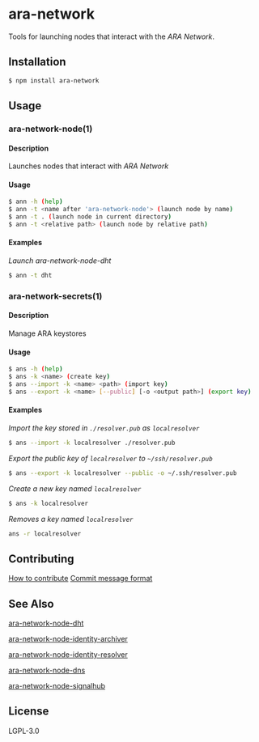 
ara-network
===========

Tools for launching nodes that interact with the _ARA Network_.

## Installation

```sh
$ npm install ara-network
```

## Usage

### ara-network-node(1)

#### Description

Launches nodes that interact with _ARA Network_

#### Usage

```sh
$ ann -h (help)
$ ann -t <name after 'ara-network-node'> (launch node by name)
$ ann -t . (launch node in current directory)
$ ann -t <relative path> (launch node by relative path)
```

#### Examples

*Launch ara-network-node-dht*
```bash
$ ann -t dht
```

### ara-network-secrets(1)

#### Description

Manage ARA keystores

#### Usage

```sh
$ ans -h (help)
$ ans -k <name> (create key)
$ ans --import -k <name> <path> (import key)
$ ans --export -k <name> [--public] [-o <output path>] (export key)
```

#### Examples

*Import the key stored in `./resolver.pub` as `localresolver`*
```bash
$ ans --import -k localresolver ./resolver.pub
```

*Export the public key of `localresolver` to `~/ssh/resolver.pub`*
```bash
$ ans --export -k localresolver --public -o ~/.ssh/resolver.pub
```

*Create a new key named `localresolver`*
```bash
$ ans -k localresolver
```

*Removes a key named `localresolver`*
```bash
ans -r localresolver
```
## Contributing

[How to contribute](/CONTRIBUTING.md)
[Commit message format](/COMMIT_FORMAT.md)

## See Also

[ara-network-node-dht](https://github.com/arablocks/ara-network-node-dht)

[ara-network-node-identity-archiver](https://github.com/arablocks/ara-network-node-identity-archiver)

[ara-network-node-identity-resolver](https://github.com/arablocks/ara-network-node-identity-resolver)

[ara-network-node-dns](https://github.com/arablocks/ara-network-node-dns)

[ara-network-node-signalhub](https://github.com/arablocks/ara-network-node-signalhub)

## License

LGPL-3.0
